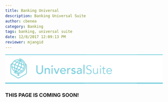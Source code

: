 ```yaml
---
title: Banking Universal
description: Banking Universal Suite
author: cbenea
category: Banking
tags: banking, universal suite
date: 12/8/2017 12:09:13 PM  
reviewer: mjangid
---
```


![Universal Suite](../images/universal_banner.png)

### **THIS PAGE IS COMING SOON!**

